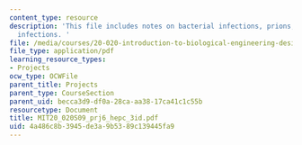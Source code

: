 ```yaml
---
content_type: resource
description: 'This file includes notes on bacterial infections, prions, and viral
  infections. '
file: /media/courses/20-020-introduction-to-biological-engineering-design-spring-2009/4a486c8b3945de3a9b5389c139445fa9_MIT20_020S09_prj6_hepc_3id.pdf
file_type: application/pdf
learning_resource_types:
- Projects
ocw_type: OCWFile
parent_title: Projects
parent_type: CourseSection
parent_uid: becca3d9-df0a-28ca-aa38-17ca41c1c55b
resourcetype: Document
title: MIT20_020S09_prj6_hepc_3id.pdf
uid: 4a486c8b-3945-de3a-9b53-89c139445fa9
---
```


